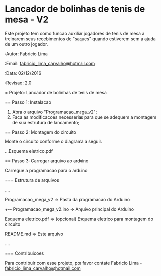 # Lancador de bolinhas de tenis de mesa - V2
Este projeto tem como funcao auxiliar jogadores de tenis de mesa a treinarem seus recebimentos de "saques" quando estiverem sem a ajuda de um outro jogador.

:Autor: Fabricio Lima

:Email: fabricio_lima_carvalho@hotmail.com

:Data: 02/12/2016

:Revisao: 2.0

= Projeto: Lancador de bolinhas de tenis de mesa

== Passo 1: Instalacao

1. Abra o arquivo "Programacao_mega_v2";
2. Faca as modificacoes necesserias para que se adequem a montagem de sua estrutura de lancamento;

== Passo 2: Montagem do circuito

Monte o circuito conforme o diagrama a seguir.

...Esquema eletrico.pdf

== Passo 3: Carregar arquivo ao arduino

Carregue a programacao para o arduino

=== Estrutura de arquivos

....

 Programacao_mega_v2          => Pasta da programacao do Arduino 
 
 +-- Programacao_mega_v2.ino  => Arquivo principal do Arduino 
 
 Esquema eletrico.pdf         => (opcional) Esquema eletrico para montagem do circuito
 
 README.md                    => Este arquivo
 
....

=== Contribuicoes

Para contribuir com esse projeto, por favor contate Fabricio Lima - fabricio_lima_carvalho@hotmail.com
